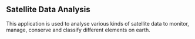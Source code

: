 ## Satellite Data Analysis

This application is used to analyse various kinds of satellite data to monitor, manage, conserve and classify different elements on earth.

